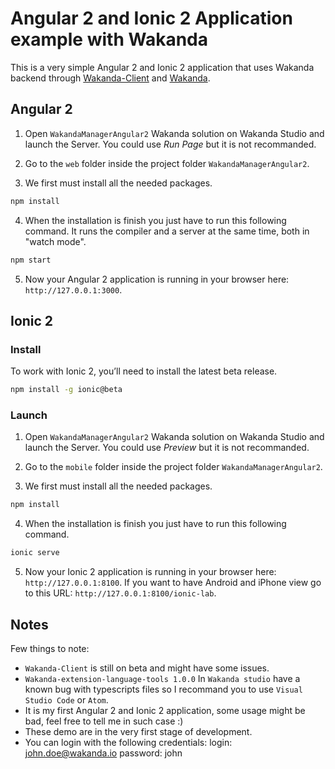 # Angular 2 and Ionic 2 Application example with Wakanda

This is a very simple Angular 2 and Ionic 2 application that uses Wakanda backend through
[Wakanda-Client](https://github.com/Wakanda/wakanda-javascript-client) and [Wakanda](https://wakanda.github.io).


## Angular 2

1. Open `WakandaManagerAngular2` Wakanda solution on Wakanda Studio and launch the Server.
You could use *Run Page* but it is not recommanded.

2. Go to the `web` folder inside the project folder `WakandaManagerAngular2`.

3. We first must install all the needed packages.

 ```bash
npm install
```

4. When the installation is finish you just have to run this following command. It runs the compiler and a server at the same time, both in "watch mode".

 ```bash
npm start
```

5. Now your Angular 2 application is running in your browser here: `http://127.0.0.1:3000`.

## Ionic 2
### Install
To work with Ionic 2, you’ll need to install the latest beta release.
```bash
npm install -g ionic@beta
```

### Launch
1. Open `WakandaManagerAngular2` Wakanda solution on Wakanda Studio and launch the Server.
You could use *Preview* but it is not recommanded.

2. Go to the `mobile` folder inside the project folder `WakandaManagerAngular2`.

3. We first must install all the needed packages.

 ```bash
npm install
```

4. When the installation is finish you just have to run this following command.

 ```bash
ionic serve
```

5. Now your Ionic 2 application is running in your browser here: `http://127.0.0.1:8100`. If you want to have Android and iPhone view go to this URL: `http://127.0.0.1:8100/ionic-lab`.

## Notes

Few things to note:

- `Wakanda-Client` is still on beta and might have some issues.
- `Wakanda-extension-language-tools 1.0.0` In `Wakanda studio` have a known bug with typescripts files so I recommand you to use `Visual Studio Code` or `Atom`. 
- It is my first Angular 2 and Ionic 2 application, some usage might be bad, feel free to tell me in such case :)
- These demo are in the very first stage of development.
- You can login with the following credentials: 
    login: john.doe@wakanda.io 
    password: john
